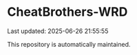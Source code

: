 # CheatBrothers-WRD

Last updated: 2025-06-26 21:55:55

This repository is automatically maintained.
